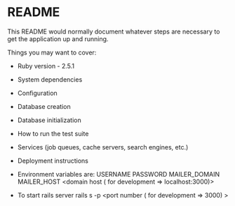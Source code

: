 # README

This README would normally document whatever steps are necessary to get the
application up and running.

Things you may want to cover:

* Ruby version - 2.5.1

* System dependencies

* Configuration

* Database creation

* Database initialization

* How to run the test suite

* Services (job queues, cache servers, search engines, etc.)

* Deployment instructions

* Environment variables are:
  USERNAME <gmail email>
  PASSWORD  <gmail password>
  MAILER_DOMAIN <app domain>
  MAILER_HOST <domain host ( for development => localhost:3000)>

* To start rails server 
  rails s -p <port number ( for development => 3000) >
  
